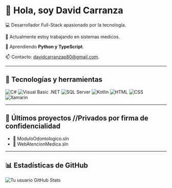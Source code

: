 # 👋 Hola, soy David Carranza

💻 Desarrollador Full-Stack apasionado por la tecnología.

🔭 Actualmente estoy trabajando en sistemas medicos.

🌱 Aprendiendo **Python y TypeScript**.

📫 Contacto: davidcarranzap80@gmail.com.

---

## 🔧 Tecnologías y herramientas
![C#](https://img.shields.io/badge/C%23-239120?style=flat&logo=csharp&logoColor=white)
![Visual Basic .NET](https://img.shields.io/badge/Visual%20Basic%20.NET-5C2D91?style=flat&logo=.net&logoColor=white)
![SQL Server](https://img.shields.io/badge/SQL%20Server-CC2927?style=flat&logo=microsoftsqlserver&logoColor=white)
![Kotlin](https://img.shields.io/badge/Kotlin-0095D5?style=flat&logo=kotlin&logoColor=white)
![HTML](https://img.shields.io/badge/HTML5-E34F26?style=flat&logo=html5&logoColor=white)
![CSS](https://img.shields.io/badge/CSS3-1572B6?style=flat&logo=css3&logoColor=white)
![Xamarin](https://img.shields.io/badge/Xamarin-3498DB?style=flat&logo=xamarin&logoColor=white)

---

## 🚀 Últimos proyectos //Privados por firma de confidencialidad
- 🔗 ModuloOdontologico.sln
- 🔗 WebAtencionMedica.sln

---

## 📊 Estadísticas de GitHub
![Tu usuario GitHub Stats](https://github-readme-stats.vercel.app/api?username=tuusuario&show_icons=true)
